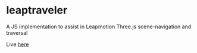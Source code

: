 # leaptraveler
A JS implementation to assist in Leapmotion Three.js scene-navigation and traversal



Live [here](http://leaptraveler.michaelhazani.net/)
